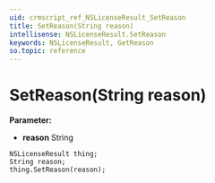 ```yaml
---
uid: crmscript_ref_NSLicenseResult_SetReason
title: SetReason(String reason)
intellisense: NSLicenseResult.SetReason
keywords: NSLicenseResult, GetReason
so.topic: reference
---
```


# SetReason(String reason)

**Parameter:** 
 - **reason** String

```crmscript
NSLicenseResult thing;
String reason;
thing.SetReason(reason);
```

